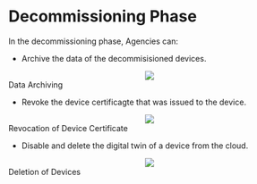 # Decommissioning Phase

In the decommissioning phase, Agencies can:


- Archive the data of the decommisisioned devices.
<div align=center>
<img src="./images/decom3.png"/>
</div>
Data Archiving


- Revoke the device certificagte that was issued to the device.
<div align=center>
<img src="./images/decom2.png"/>
</div>
Revocation of Device Certificate


- Disable and delete the digital twin of a device from the cloud.
<div align=center>
<img src="./images/decom1.png"/>
</div>
Deletion of Devices



